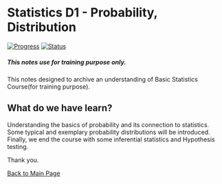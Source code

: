 # Statistics D1 - Probability, Distribution
[![Progress](https://img.shields.io/badge/Progress-100%25-blue.svg)]()
[![Status](https://img.shields.io/badge/Status-Completed-green.svg)]()

##### This notes use for training purpose only.
This notes designed to archive an understanding of Basic Statistics Course(for training purpose).

## What do we have learn?
Understanding the basics of probability and its connection to statistics. 
Some typical and exemplary probability distributions will be introduced. 
Finally, we end the course with some inferential statistics and Hypothesis testing.
  
Thank you.

[Back to Main Page](https://github.com/eikmarizal/DataStar/)

